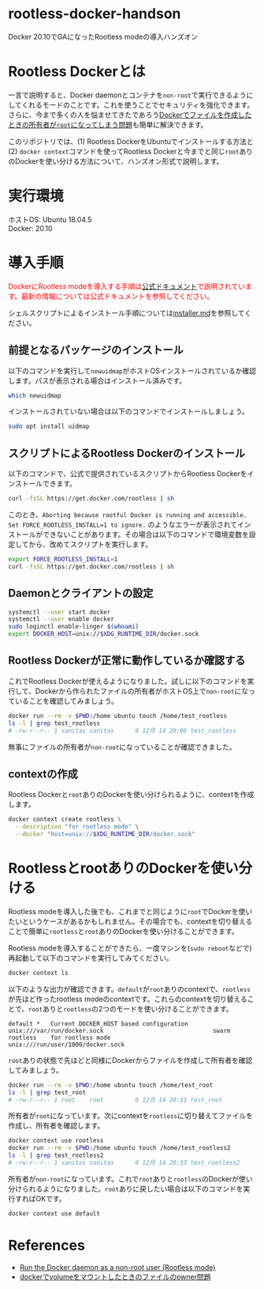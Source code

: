 # rootless-docker-handson
 Docker 20.10でGAになったRootless modeの導入ハンズオン

# Rootless Dockerとは
一言で説明すると、Docker daemonとコンテナを`non-root`で実行できるようにしてくれるモードのことです。これを使うことでセキュリティを強化できます。さらに、今まで多くの人を悩ませてきたであろう[Dockerでファイルを作成したときの所有者が`root`になってしまう問題](https://qiita.com/yohm/items/047b2e68d008ebb0f001)も簡単に解決できます。  
  
このリポジトリでは、(1) Rootless DockerをUbuntuでインストールする方法と(2) `docker context`コマンドを使ってRootless Dockerと今までと同じ`root`ありのDockerを使い分ける方法について、ハンズオン形式で説明します。

# 実行環境
ホストOS: Ubuntu 18.04.5  
Docker: 20.10

# 導入手順
<span style="color: red; ">DockerにRootless modeを導入する手順は[公式ドキュメント](https://docs.docker.com/engine/security/rootless/)で説明されています。最新の情報については公式ドキュメントを参照してください。</span>  
  
シェルスクリプトによるインストール手順については[installer.md](https://github.com/sanitas7/rootless-docker-handson/blob/master/installer.md)を参照してください。

## 前提となるパッケージのインストール
以下のコマンドを実行して`newuidmap`がホストOSインストールされているか確認します。パスが表示される場合はインストール済みです。
```bash
which newuidmap
```
インストールされていない場合は以下のコマンドでインストールしましょう。
```bash
sudo apt install uidmap
```

## スクリプトによるRootless Dockerのインストール
以下のコマンドで、公式で提供されているスクリプトからRootless Dockerをインストールできます。
```bash
curl -fsSL https://get.docker.com/rootless | sh
```
このとき、`Aborting because rootful Docker is running and accessible. Set FORCE_ROOTLESS_INSTALL=1 to ignore.` のようなエラーが表示されてインストールができないことがあります。その場合は以下のコマンドで環境変数を設定してから、改めてスクリプトを実行します。
```bash
export FORCE_ROOTLESS_INSTALL=1
curl -fsSL https://get.docker.com/rootless | sh
```

## Daemonとクライアントの設定
```bash
systemctl --user start docker
systemctl --user enable docker
sudo loginctl enable-linger $(whoami)
export DOCKER_HOST=unix://$XDG_RUNTIME_DIR/docker.sock
```

## Rootless Dockerが正常に動作しているか確認する
これでRootless Dockerが使えるようになりました。試しに以下のコマンドを実行して、Dockerから作られたファイルの所有者がホストOS上で`non-root`になっていることを確認してみましょう。
```bash
docker run --rm -v $PWD:/home ubuntu touch /home/test_rootless
ls -l | grep test_rootless
# -rw-r--r-- 1 sanitas sanitas      0 12月 14 20:06 test_rootless
```
無事にファイルの所有者が`non-root`になっていることが確認できました。

## contextの作成
Rootless Dockerと`root`ありのDockerを使い分けられるように、contextを作成します。
```bash
docker context create rootless \
  --description "for rootless mode" \
  --docker "host=unix://$XDG_RUNTIME_DIR/docker.sock"
```

# RootlessとrootありのDockerを使い分ける
Rootless modeを導入した後でも、これまでと同じように`root`でDockerを使いたいというケースがあるかもしれません。その場合でも、contextを切り替えることで簡単に`rootless`と`root`ありのDockerを使い分けることができます。  
  
Rootless modeを導入することができたら、一度マシンを(`sudo reboot`などで)再起動して以下のコマンドを実行してみてください。
```bash
docker context ls
```
以下のような出力が確認できます。`default`が`root`ありのcontextで、`rootless`が先ほど作ったrootless modeのcontextです。これらのcontextを切り替えることで、`root`ありと`rootless`の2つのモードを使い分けることができます。
```
default *   Current DOCKER_HOST based configuration   unix:///var/run/docker.sock                               swarm
rootless    for rootless mode                         unix:///run/user/1000/docker.sock
```
`root`ありの状態で先ほどと同様にDockerからファイルを作成して所有者を確認してみましょう。
```bash
docker run --rm -v $PWD:/home ubuntu touch /home/test_root
ls -l | grep test_root
# -rw-r--r-- 1 root    root         0 12月 14 20:31 test_root
```
所有者が`root`になっています。次にcontextを`rootless`に切り替えてファイルを作成し、所有者を確認します。

```bash
docker context use rootless
docker run --rm -v $PWD:/home ubuntu touch /home/test_rootless2
ls -l | grep test_rootless2
# -rw-r--r-- 1 sanitas sanitas      0 12月 14 20:33 test_rootless2
```
所有者が`non-root`になっています。これで`root`ありと`rootless`のDockerが使い分けられるようになりました。`root`ありに戻したい場合は以下のコマンドを実行すればOKです。

```bash
docker context use default
```

# References
- [Run the Docker daemon as a non-root user (Rootless mode)](https://docs.docker.com/engine/security/rootless/)
- [dockerでvolumeをマウントしたときのファイルのowner問題](https://qiita.com/yohm/items/047b2e68d008ebb0f001)
